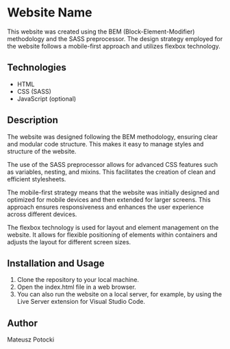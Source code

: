 # Website Name

This website was created using the BEM (Block-Element-Modifier) methodology and the SASS preprocessor. The design strategy employed for the website follows a mobile-first approach and utilizes flexbox technology.

## Technologies

- HTML
- CSS (SASS)
- JavaScript (optional)

## Description

The website was designed following the BEM methodology, ensuring clear and modular code structure. This makes it easy to manage styles and structure of the website.

The use of the SASS preprocessor allows for advanced CSS features such as variables, nesting, and mixins. This facilitates the creation of clean and efficient stylesheets.

The mobile-first strategy means that the website was initially designed and optimized for mobile devices and then extended for larger screens. This approach ensures responsiveness and enhances the user experience across different devices.

The flexbox technology is used for layout and element management on the website. It allows for flexible positioning of elements within containers and adjusts the layout for different screen sizes.

## Installation and Usage

1. Clone the repository to your local machine.
2. Open the index.html file in a web browser.
3. You can also run the website on a local server, for example, by using the Live Server extension for Visual Studio Code.

## Author

Mateusz Potocki
